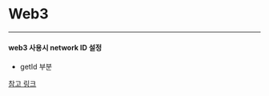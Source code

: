 # Web3

---

#### web3 사용시 network ID 설정

- getId 부분 

[참고 링크](https://web3js.readthedocs.io/en/v1.7.0/web3-net.html)

